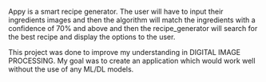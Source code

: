 Appy is a smart recipe generator.
The user will have to input their ingredients images and then the algorithm will match the ingredients with a confidence of 70% and above and then the recipe_generator will search for the best recipe and display the options to the user.

This project was done to improve my understanding in DIGITAL IMAGE PROCESSING.
My goal was to create an application which would work well without the use of any ML/DL models.
